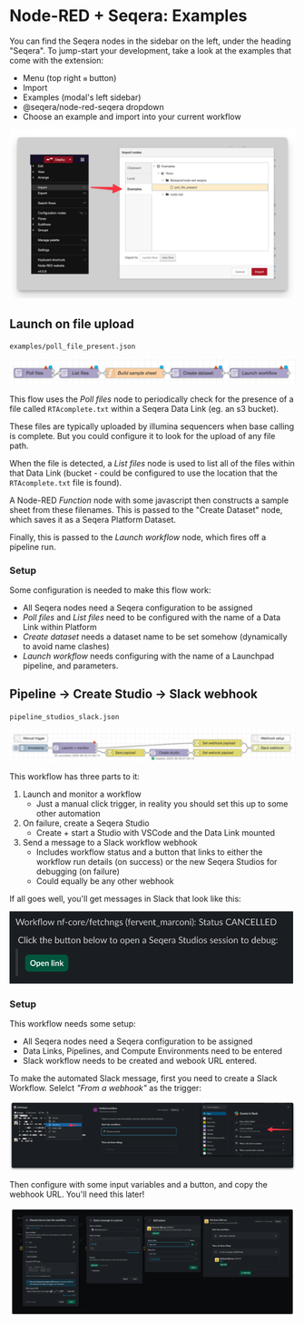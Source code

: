 # Node-RED + Seqera: Examples

You can find the Seqera nodes in the sidebar on the left, under the heading "Seqera". To jump-start your development, take a look at the examples that come with the extension:

- Menu (top right `≡` button)
- Import
- Examples (modal's left sidebar)
- @seqera/node-red-seqera dropdown
- Choose an example and import into your current workflow

![Importing examples](img/import_examples.png)

## Launch on file upload

`examples/poll_file_present.json`

![poll_file_present.json](img/poll_file_present.png)

This flow uses the _Poll files_ node to periodically check for the presence
of a file called `RTAcomplete.txt` within a Seqera Data Link (eg. an s3 bucket).

These files are typically uploaded by illumina sequencers when base calling is complete.
But you could configure it to look for the upload of any file path.

When the file is detected, a _List files_ node is used to list all of the files within
that Data Link (bucket - could be configured to use the location that the `RTAcomplete.txt` file is found).

A Node-RED _Function_ node with some javascript then constructs a sample sheet from these filenames.
This is passed to the "Create Dataset" node, which saves it as a Seqera Platform Dataset.

Finally, this is passed to the _Launch workflow_ node, which fires off a pipeline run.

### Setup

Some configuration is needed to make this flow work:

- All Seqera nodes need a Seqera configuration to be assigned
- _Poll files_ and _List files_ need to be configured with the name of a Data Link within Platform
- _Create dataset_ needs a dataset name to be set somehow (dynamically to avoid name clashes)
- _Launch workflow_ needs configuring with the name of a Launchpad pipeline, and parameters.

## Pipeline → Create Studio → Slack webhook

`pipeline_studios_slack.json`

![Slack webhook](img/pipeline_studios_slack.png)

This workflow has three parts to it:

1. Launch and monitor a workflow
   - Just a manual click trigger, in reality you should set this up to some other automation
2. On failure, create a Seqera Studio
   - Create + start a Studio with VSCode and the Data Link mounted
3. Send a message to a Slack workflow webhook
   - Includes workflow status and a button that links to either the workflow run details (on success) or the new Seqera Studios for debugging (on failure)
   - Could equally be any other webhook

If all goes well, you'll get messages in Slack that look like this:

<img alt="Slack webhook" src="img/slack_message.png" width=500>

### Setup

This workflow needs some setup:

- All Seqera nodes need a Seqera configuration to be assigned
- Data Links, Pipelines, and Compute Environments need to be entered
- Slack workflow needs to be created and webook URL entered.

To make the automated Slack message, first you need to create a Slack Workflow.
Selelct _"From a webhook"_ as the trigger:

![Create Slack workflow](img/slack_workflow_create.png)

Then configure with some input variables and a button, and copy the webhook URL. You'll need this later!

![Slack workflow](img/slack_workflow.png)
